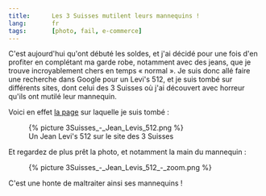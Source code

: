 ```yaml
--- 
title:      Les 3 Suisses mutilent leurs mannequins ! 
lang:       fr 
tags:       [photo, fail, e-commerce]
---
```


C'est aujourd'hui qu'ont débuté les soldes, et j'ai décidé pour une fois d'en profiter en complétant ma garde robe, notamment avec des jeans, que je trouve incroyablement chers en temps « normal ». Je suis donc allé faire une recherche dans Google pour un Levi's 512, et je suis tombé sur différents sites, dont celui des 3 Suisses où j'ai découvert avec horreur qu'ils ont mutilé leur mannequin.

Voici en effet [la page](http://www.3suisses.fr/FrontOfficePortail/catalogue_fra/homme/shopping-par-produit/pantalons/jeans/jean-coupe-bootcut-levis-512-longueur-us-32/11008-jean-coupe-bootcut-levis-512-longueur-us-32.html) sur laquelle je suis tombé :

<figure>
  {% picture 3Suisses_-_Jean_Levis_512.png %}
  <figcaption>
    Un Jean Levi's 512 sur le site des 3 Suisses
  </figcaption>
</figure>

Et regardez de plus prêt la photo, et notamment la main du mannequin :

<figure>
  {% picture 3Suisses_-_Jean_Levis_512_-_zoom.png %}
</figure>

C'est une honte de maltraiter ainsi ses mannequins !
